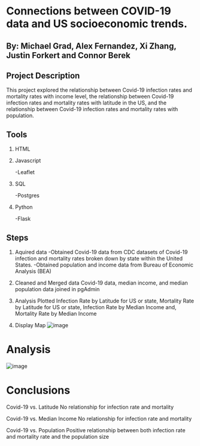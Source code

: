 
# Connections between COVID-19 data and US socioeconomic trends.
## By: Michael Grad, Alex Fernandez, Xi Zhang, Justin Forkert and Connor Berek

## Project Description
This project explored the relationship between Covid-19 infection rates and mortality rates with income level, the
relationship between Covid-19 infection rates and mortality rates with latitude in the US, and the
relationship between Covid-19 infection rates and mortality rates with population.

## Tools 
1. HTML
2. Javascript
   
   -Leaflet
   
3. SQL
   
   -Postgres
   
5. Python
   
   -Flask
   
## Steps 
1. Aquired data
   -Obtained Covid-19 data from CDC datasets of Covid-19 infection and mortality rates broken down by state within the United States.
   -Obtained population and income data from Bureau of Economic Analysis (BEA)

2. Cleaned and Merged data
   Covid-19 data, median income, and median population data joined in pgAdmin
   
3. Analysis
   Plotted Infection Rate by Latitude for US or state, Mortality Rate by Latitude for US or state, Infection Rate by Median Income and,
   Mortality Rate by Median Income

4. Display
Map
![image](https://user-images.githubusercontent.com/60550835/117054520-2cdcf380-ace8-11eb-9e6f-7bb3a9625560.png)

# Analysis
![image](https://user-images.githubusercontent.com/60550835/117140803-cef9eb80-ad7b-11eb-9c73-6e897266569a.png)

# Conclusions
Covid-19 vs. Latitude
No relationship for infection rate and mortality

Covid-19 vs. Median Income
No relationship for infection rate and mortality

Covid-19 vs. Population
Positive relationship between both infection rate and mortality rate and the population size
